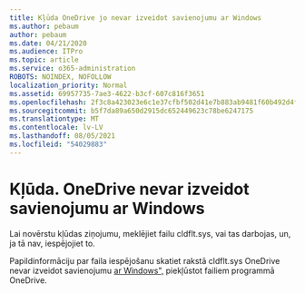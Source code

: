 ```yaml
---
title: Kļūda OneDrive jo nevar izveidot savienojumu ar Windows
ms.author: pebaum
author: pebaum
ms.date: 04/21/2020
ms.audience: ITPro
ms.topic: article
ms.service: o365-administration
ROBOTS: NOINDEX, NOFOLLOW
localization_priority: Normal
ms.assetid: 69957735-7ae3-4622-b3cf-607c816f3651
ms.openlocfilehash: 2f3c8a423023e6c1e37cfbf502d41e7b883ab9481f60b492d4fc5f3bdc0b8619
ms.sourcegitcommit: b5f7da89a650d2915dc652449623c78be6247175
ms.translationtype: MT
ms.contentlocale: lv-LV
ms.lasthandoff: 08/05/2021
ms.locfileid: "54029883"
---
```

# <a name="error-onedrive-cannot-connect-to-windows"></a>Kļūda. OneDrive nevar izveidot savienojumu ar Windows

Lai novērstu kļūdas ziņojumu, meklējiet failu cldflt.sys, vai tas darbojas, un, ja tā nav, iespējojiet to. 
  
Papildinformāciju par faila iespējošanu skatiet rakstā cldflt.sys OneDrive nevar izveidot savienojumu [ar Windows",](https://go.microsoft.com/fwlink/?Linkid=2031032) piekļūstot failiem programmā OneDrive.
  

